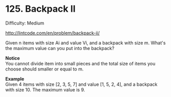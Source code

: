 # 125. Backpack II

Difficulty: Medium

http://lintcode.com/en/problem/backpack-ii/

Given n items with size Ai and value Vi, and a backpack with size m. What's the maximum value can you put into the backpack?

**Notice**  
You cannot divide item into small pieces and the total size of items you choose should smaller or equal to m.

**Example**  
Given 4 items with size [2, 3, 5, 7] and value [1, 5, 2, 4], and a backpack with size 10. The maximum value is 9.
